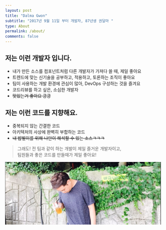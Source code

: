 ```yaml
---
layout: post
title: "Dalma Gwon"
subtitle: "2017년 9월 11일 부터 개발자, 87년생 권달마 " 
type: About
permalink: /about/
comments: false
---
```


## 저는 <a>이런</a> 개발자 입니다.

- 내가 만든 소스를 컴포넌트처럼 다른 개발자가 가져다 쓸 때, 제일 좋아요
- 트렌드에 맞는 신기술을 공부하고, 적용하고, 토론하는 조직이 좋아요
- 팀이 사용하는 개발 환경에 관심이 많아, DevOps 구성하는 것을 즐겨요
- 코드리뷰를 하고 싶은, 소심한 개발자
- ~~맛있는거 좋아요 킁킁~~

## 저는 <a>이런</a> 코드를 지향해요. 
- 중복되지 않는 간결한 코드
- 아키텍처의 사상에 완벽히 부합하는 코드
- ~~내 밥벌이를 위해 나만이 해석할 수 있는 소스ㅋㅋㅋ~~


>그래도! 전 팀과 같이 하는 개발이 제일 즐거운 개발자이고, <br>팀원들과 좋은 코드를 만들때가 제일 좋아요!

![권달마](/assets/img/about.png)
